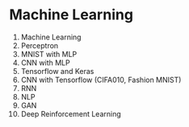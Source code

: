 # Machine Learning
1. Machine Learning
2. Perceptron
3. MNIST with MLP
4. CNN with MLP
5. Tensorflow and Keras
6. CNN with Tensorflow (CIFA010, Fashion MNIST)
7. RNN
8. NLP
9. GAN
10. Deep Reinforcement Learning
